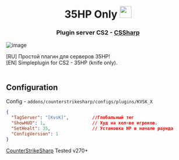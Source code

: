 <h1 align="center">35HP Only <img src="https://github.com/blackcater/blackcater/raw/main/images/Hi.gif" height="32"/></h1>
<h3 align="center">Plugin server CS2 - <a href="https://github.com/roflmuffin/CounterStrikeSharp" target="_blank">CSSharp</a></h3>

![image](https://github.com/XnNPerf/35HP_X/assets/158213049/4ed54403-6312-4ab6-a782-883e50135f3a)

[RU] Простой плагин для серверов 35HP! 
<br>
[EN] Simpleplugin for CS2 - 35HP (knife only). 
<br>
<br>

<h2>Configuration</h2>

Config - `addons/counterstrikesharp/configs/plugins/KVSK_X`
```json
{
  "TagServer": "[KvsK]",         //Глобальный тег
  "ShowHUD": 1,                  // Худ на кол-во игроков. 
  "SetHealt": 35,                // Установка HP в начале раунда 
  "ConfigVersion": 1
}
```

<a href="https://github.com/roflmuffin/CounterStrikeSharp">CounterStrikeSharp</a> Tested v270+
